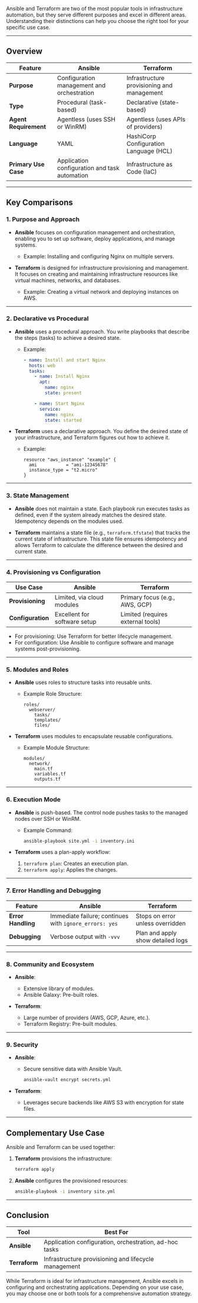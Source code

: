 

Ansible and Terraform are two of the most popular tools in infrastructure automation, but they serve different purposes and excel in different areas. Understanding their distinctions can help you choose the right tool for your specific use case.

---

## Overview

| Feature                     | Ansible                                       | Terraform                                      |
|-----------------------------|-----------------------------------------------|-----------------------------------------------|
| **Purpose**                | Configuration management and orchestration   | Infrastructure provisioning and management    |
| **Type**                   | Procedural (task-based)                      | Declarative (state-based)                     |
| **Agent Requirement**      | Agentless (uses SSH or WinRM)                | Agentless (uses APIs of providers)            |
| **Language**               | YAML                                         | HashiCorp Configuration Language (HCL)        |
| **Primary Use Case**       | Application configuration and task automation| Infrastructure as Code (IaC)                  |

---

## Key Comparisons

### 1. **Purpose and Approach**

- **Ansible** focuses on configuration management and orchestration, enabling you to set up software, deploy applications, and manage systems.
  - Example: Installing and configuring Nginx on multiple servers.
  
- **Terraform** is designed for infrastructure provisioning and management. It focuses on creating and maintaining infrastructure resources like virtual machines, networks, and databases.
  - Example: Creating a virtual network and deploying instances on AWS.

---

### 2. **Declarative vs Procedural**

- **Ansible** uses a procedural approach. You write playbooks that describe the steps (tasks) to achieve a desired state.
  - Example:
    ```yaml
    - name: Install and start Nginx
      hosts: web
      tasks:
        - name: Install Nginx
          apt:
            name: nginx
            state: present

        - name: Start Nginx
          service:
            name: nginx
            state: started
    ```

- **Terraform** uses a declarative approach. You define the desired state of your infrastructure, and Terraform figures out how to achieve it.
  - Example:
    ```hcl
    resource "aws_instance" "example" {
      ami           = "ami-12345678"
      instance_type = "t2.micro"
    }
    ```

---

### 3. **State Management**

- **Ansible** does not maintain a state. Each playbook run executes tasks as defined, even if the system already matches the desired state. Idempotency depends on the modules used.
  
- **Terraform** maintains a state file (e.g., `terraform.tfstate`) that tracks the current state of infrastructure. This state file ensures idempotency and allows Terraform to calculate the difference between the desired and current state.

---

### 4. **Provisioning vs Configuration**

| Use Case              | Ansible                         | Terraform                         |
|-----------------------|----------------------------------|-----------------------------------|
| **Provisioning**      | Limited, via cloud modules      | Primary focus (e.g., AWS, GCP)    |
| **Configuration**     | Excellent for software setup    | Limited (requires external tools) |

- For provisioning: Use Terraform for better lifecycle management.
- For configuration: Use Ansible to configure software and manage systems post-provisioning.

---

### 5. **Modules and Roles**

- **Ansible** uses roles to structure tasks into reusable units.
  - Example Role Structure:
    ```
    roles/
      webserver/
        tasks/
        templates/
        files/
    ```

- **Terraform** uses modules to encapsulate reusable configurations.
  - Example Module Structure:
    ```
    modules/
      network/
        main.tf
        variables.tf
        outputs.tf
    ```

---

### 6. **Execution Mode**

- **Ansible** is push-based. The control node pushes tasks to the managed nodes over SSH or WinRM.
  - Example Command:
    ```bash
    ansible-playbook site.yml -i inventory.ini
    ```

- **Terraform** uses a plan-apply workflow:
  1. `terraform plan`: Creates an execution plan.
  2. `terraform apply`: Applies the changes.

---

### 7. **Error Handling and Debugging**

| Feature               | Ansible                                      | Terraform                                     |
|-----------------------|----------------------------------------------|-----------------------------------------------|
| **Error Handling**    | Immediate failure; continues with `ignore_errors: yes`| Stops on error unless overridden             |
| **Debugging**         | Verbose output with `-vvv`                  | Plan and apply show detailed logs            |

---

### 8. **Community and Ecosystem**

- **Ansible**:
  - Extensive library of modules.
  - Ansible Galaxy: Pre-built roles.

- **Terraform**:
  - Large number of providers (AWS, GCP, Azure, etc.).
  - Terraform Registry: Pre-built modules.

---

### 9. **Security**

- **Ansible**:
  - Secure sensitive data with Ansible Vault.
    ```bash
    ansible-vault encrypt secrets.yml
    ```

- **Terraform**:
  - Leverages secure backends like AWS S3 with encryption for state files.

---

## Complementary Use Case

Ansible and Terraform can be used together:

1. **Terraform** provisions the infrastructure:
   ```bash
   terraform apply
   ```

2. **Ansible** configures the provisioned resources:
   ```bash
   ansible-playbook -i inventory site.yml
   ```

---

## Conclusion

| Tool       | Best For                                       |
|------------|------------------------------------------------|
| **Ansible**| Application configuration, orchestration, ad-hoc tasks |
| **Terraform**| Infrastructure provisioning and lifecycle management |

While Terraform is ideal for infrastructure management, Ansible excels in configuring and orchestrating applications. Depending on your use case, you may choose one or both tools for a comprehensive automation strategy.
